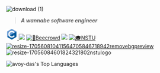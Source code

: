 ![download (1)](https://github.com/avoy-das/avoy-das/assets/145771204/ebb0dfdd-c83b-45c3-b778-5af8c3d199ce)
> _**A wannabe software engineer**_

<a href="https://www.cprogramming.com/" target="_blank" rel="noreferrer"> <img src="https://raw.githubusercontent.com/devicons/devicon/master/icons/c/c-original.svg" alt="c" width="30" height="30"/> </a>
[![](https://img.shields.io/badge/Codeforces-445f9d?style=for-the-badge&logo=Codeforces&logoColor=white)](https://codeforces.com/profile/infernus149)
[<img alt='🐝Beecrowd' src='https://img.shields.io/badge/🐝Beecrowd-blueviolet.svg?style=for-the-badge&logo=&logoColor' />](https://www.beecrowd.com.br/judge/en/profile/909794)
[![](https://img.shields.io/badge/GitHub-100000?style=for-the-badge&logo=github&logoColor=white)](https://github.com/avoy-das/)
[<img alt='🎓NSTU' src='https://img.shields.io/badge/🎓NSTU-blue.svg?style=for-the-badge&logo=&logoColor' />](https://nstu.edu.bd/)
[![resize-170560810411564705846718942removebgpreview](https://github.com/avoy-das/avoy-das/assets/145771204/62c17efa-172b-4ec0-adab-e4b83b58273d)](https://nstu.edu.bd/IIT.html)
![resize-17056084601824321802nstulogo](https://github.com/avoy-das/avoy-das/assets/145771204/bad59f0b-5161-4558-ac23-f6e84b5c59b8)

![avoy-das's Top Languages](https://github-readme-stats.vercel.app/api/top-langs/?username=avoy-das&theme=chartreuse-dark&show_icons=true&hide_border=true&layout=compact)
